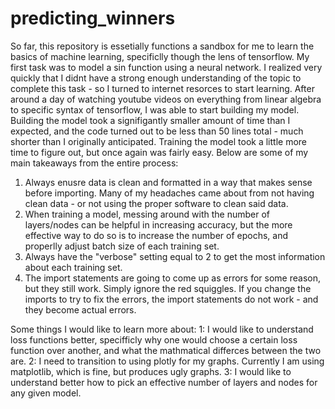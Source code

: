 # predicting_winners
So far, this repository is essetially functions a sandbox for me to learn the basics of machine learning, specificlly though the lens of tensorflow.
My first task was to model a sin function using a neural network. I realized very quickly that I didnt have a strong enough understanding of the topic to complete this task - so I turned to internet resorces to start learning. After around a day of watching youtube videos on everything from linear algebra to specific syntax of tensorflow, I was able to start building my model.
Building the model took a signifigantly smaller amount of time than I expected, and the code turned out to be less than 50 lines total - much shorter than I originally anticipated. Training the model took a little more time to figure out, but once again was fairly easy. Below are some of my main takeaways from the entire process:

1. Always enusre data is clean and formatted in a way that makes sense before importing. Many of my headaches came about from not having clean data - or not using the proper software to clean said data.
1. When training a model, messing around with the number of layers/nodes can be helpful in increasing accuracy, but the more effective way to do so is to increase the number of epochs, and properlly adjust batch size of each training set. 
1. Always have the "verbose" setting equal to 2 to get the most information about each training set.
1. The import statements are going to come up as errors for some reason, but they still work. Simply ignore the red squiggles. If you change the imports to try to fix the errors, the import statements do not work - and they become actual errors.

Some things I would like to learn more about:
1: I would like to understand loss functions better, specifficly why one would choose a certain loss function over another, and what the mathmatical differces between the two are.
2: I need to transition to using plotly for my graphs. Currently I am using matplotlib, which is fine, but produces ugly graphs.
3: I would like to understand better how to pick an effective number of layers and nodes for any given model.
